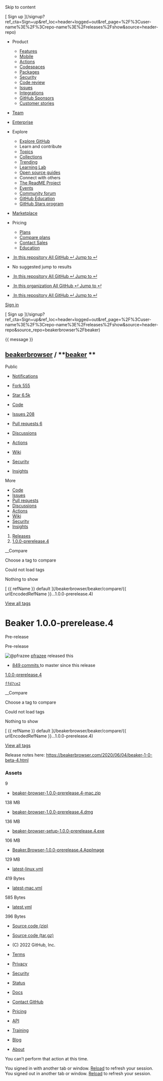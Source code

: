 Skip to content

[ ](https://github.com/)

[ Sign up
](/signup?ref_cta=Sign+up&ref_loc=header+logged+out&ref_page=%2F%3Cuser-
name%3E%2F%3Crepo-name%3E%2Freleases%2Fshow&source=header-repo)

  * Product 

    * [ Features ](/features)
    * [ Mobile ](/mobile)
    * [ Actions ](/features/actions)
    * [ Codespaces ](/features/codespaces)
    * [ Packages ](/features/packages)
    * [ Security ](/features/security)
    * [ Code review ](/features/code-review)
    * [ Issues ](/features/issues)
    * [ Integrations ](/features/integrations)
    * [ GitHub Sponsors ](/sponsors)
    * [ Customer stories ](/customer-stories)

  * [Team](/team)
  * [Enterprise](/enterprise)
  * Explore 

    * [ Explore GitHub ](/explore)
    * Learn and contribute
    * [ Topics ](/topics)
    * [ Collections ](/collections)
    * [ Trending ](/trending)
    * [ Learning Lab ](https://lab.github.com/)
    * [ Open source guides ](https://opensource.guide)
    * Connect with others
    * [ The ReadME Project ](/readme)
    * [ Events ](/events)
    * [ Community forum ](https://github.community)
    * [ GitHub Education ](https://education.github.com)
    * [ GitHub Stars program ](https://stars.github.com)

  * [Marketplace](/marketplace)
  * Pricing 

    * [ Plans ](/pricing)
    * [ Compare plans ](/pricing#compare-features)
    * [ Contact Sales ](https://github.com/enterprise/contact)
    * [ Education ](https://education.github.com)

  * [ ![]() In this repository  All GitHub  ↵ Jump to ↵ ]()

  * No suggested jump to results

  * [ ![]() In this repository  All GitHub  ↵ Jump to ↵ ]()
  * [ ![]() In this organization  All GitHub  ↵ Jump to ↵ ]()
  * [ ![]() In this repository  All GitHub  ↵ Jump to ↵ ]()

[ Sign in
](/login?return_to=https%3A%2F%2Fgithub.com%2Fbeakerbrowser%2Fbeaker%2Freleases%2Ftag%2F1.0.0-prerelease.4)

[ Sign up
](/signup?ref_cta=Sign+up&ref_loc=header+logged+out&ref_page=%2F%3Cuser-
name%3E%2F%3Crepo-name%3E%2Freleases%2Fshow&source=header-
repo&source_repo=beakerbrowser%2Fbeaker)

{{ message }}

##  [beakerbrowser](/beakerbrowser) / **[beaker](/beakerbrowser/beaker) **
Public

  * [ Notifications ](/login?return_to=%2Fbeakerbrowser%2Fbeaker)
  * [ Fork 555 ](/login?return_to=%2Fbeakerbrowser%2Fbeaker)
  * [ Star  6.5k ](/login?return_to=%2Fbeakerbrowser%2Fbeaker)

  * [ Code ](/beakerbrowser/beaker/tree/1.0.0-prerelease.4)
  * [ Issues 208 ](/beakerbrowser/beaker/issues)
  * [ Pull requests 6 ](/beakerbrowser/beaker/pulls)
  * [ Discussions ](/beakerbrowser/beaker/discussions)
  * [ Actions ](/beakerbrowser/beaker/actions)
  * [ Wiki ](/beakerbrowser/beaker/wiki)
  * [ Security ](/beakerbrowser/beaker/security)
  * [ Insights ](/beakerbrowser/beaker/pulse)

More

  * [ Code ](/beakerbrowser/beaker/tree/1.0.0-prerelease.4)
  * [ Issues ](/beakerbrowser/beaker/issues)
  * [ Pull requests ](/beakerbrowser/beaker/pulls)
  * [ Discussions ](/beakerbrowser/beaker/discussions)
  * [ Actions ](/beakerbrowser/beaker/actions)
  * [ Wiki ](/beakerbrowser/beaker/wiki)
  * [ Security ](/beakerbrowser/beaker/security)
  * [ Insights ](/beakerbrowser/beaker/pulse)

  1. [Releases](/beakerbrowser/beaker/releases)
  2. [ 1.0.0-prerelease.4 ](/beakerbrowser/beaker/releases/tag/1.0.0-prerelease.4)

__Compare

Choose a tag to compare

Could not load tags

Nothing to show

[ {{ refName }} default ](/beakerbrowser/beaker/compare/{{ urlEncodedRefName
}}...1.0.0-prerelease.4)

[View all tags](/beakerbrowser/beaker/tags)

# Beaker 1.0.0-prerelease.4

Pre-release

Pre-release

![@pfrazee](https://avatars.githubusercontent.com/u/1270099?s=40&v=4)
[pfrazee](/pfrazee) released this

* [ 849 commits ](/beakerbrowser/beaker/compare/1.0.0-prerelease.4...master) to master since this release 

[ 1.0.0-prerelease.4  ](/beakerbrowser/beaker/tree/1.0.0-prerelease.4)

[ `ffd7ce2`
](/beakerbrowser/beaker/commit/ffd7ce2638ca55d5ba526d5c754b44b7aabeda4c)

__Compare

Choose a tag to compare

Could not load tags

Nothing to show

[ {{ refName }} default ](/beakerbrowser/beaker/compare/{{ urlEncodedRefName
}}...1.0.0-prerelease.4)

[View all tags](/beakerbrowser/beaker/tags)

Release notes here:
<https://beakerbrowser.com/2020/06/04/beaker-1-0-beta-4.html>

### Assets

9

  * [ beaker-browser-1.0.0-prerelease.4-mac.zip ](/beakerbrowser/beaker/releases/download/1.0.0-prerelease.4/beaker-browser-1.0.0-prerelease.4-mac.zip)

138 MB

  * [ beaker-browser-1.0.0-prerelease.4.dmg ](/beakerbrowser/beaker/releases/download/1.0.0-prerelease.4/beaker-browser-1.0.0-prerelease.4.dmg)

136 MB

  * [ beaker-browser-setup-1.0.0-prerelease.4.exe ](/beakerbrowser/beaker/releases/download/1.0.0-prerelease.4/beaker-browser-setup-1.0.0-prerelease.4.exe)

106 MB

  * [ Beaker.Browser-1.0.0-prerelease.4.AppImage ](/beakerbrowser/beaker/releases/download/1.0.0-prerelease.4/Beaker.Browser-1.0.0-prerelease.4.AppImage)

129 MB

  * [ latest-linux.yml ](/beakerbrowser/beaker/releases/download/1.0.0-prerelease.4/latest-linux.yml)

419 Bytes

  * [ latest-mac.yml ](/beakerbrowser/beaker/releases/download/1.0.0-prerelease.4/latest-mac.yml)

585 Bytes

  * [ latest.yml ](/beakerbrowser/beaker/releases/download/1.0.0-prerelease.4/latest.yml)

396 Bytes

  * [ Source code (zip) ](/beakerbrowser/beaker/archive/refs/tags/1.0.0-prerelease.4.zip)

  * [ Source code (tar.gz) ](/beakerbrowser/beaker/archive/refs/tags/1.0.0-prerelease.4.tar.gz)

  * [ ](https://github.com "GitHub") (C) 2022 GitHub, Inc. 

  * [Terms](https://docs.github.com/en/github/site-policy/github-terms-of-service)
  * [Privacy](https://docs.github.com/en/github/site-policy/github-privacy-statement)
  * [Security](https://github.com/security)
  * [Status](https://www.githubstatus.com/)
  * [Docs](https://docs.github.com)
  * [Contact GitHub](https://support.github.com?tags=dotcom-footer)
  * [Pricing](https://github.com/pricing)
  * [API](https://docs.github.com)
  * [Training](https://services.github.com)
  * [Blog](https://github.blog)
  * [About](https://github.com/about)

You can’t perform that action at this time.

You signed in with another tab or window. [Reload]() to refresh your session.
You signed out in another tab or window. [Reload]() to refresh your session.

